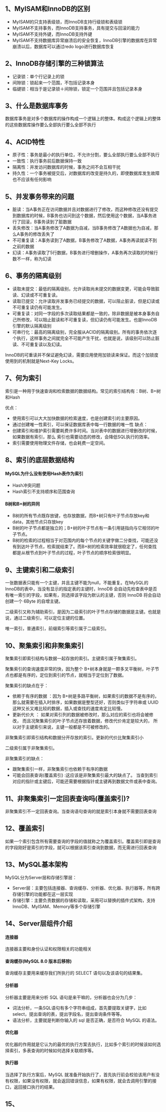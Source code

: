 ## 1、MyISAM和InnoDB的区别
- MyISAM的只支持表级锁，而InnoDB支持行级锁和表级锁
- MyISAM不支持事务，而InnoDB支持事务，具有提交与回滚的能力
- MyISAM不支持外键，而InnoDB支持外键
- MyISAM不支持数据库异常崩溃后的安全恢复，InnoDB引擎的数据库在异常崩溃以后，数据库可以通过redo logo进行数据库恢复

## 2、InnoDB存储引擎的三种锁算法
- 记录锁：单个行记录上的锁
- 间隙锁：锁起来一个范围，不包括记录本身
- 临键锁：相当于是记录锁＋间隙锁，锁定一个范围并且包括记录本身

## 3、什么是数据库事务
数据库事务是对多个数据库的操作构成一个逻辑上的整体。构成这个逻辑上的整体的这些数据库操作要么全部执行要么全部不执行

## 4、ACID特性
- 原子性：事务是最小的执行单位，不允许分割，要么全部执行要么全部不执行
- 一致性：执行事务前后数据保持一致
- 隔离性：并发访问数据库的时候，事务之间不会互相干扰
- 持久性：一个事务被提交后，对数据库的改变是持久的，即使数据库发生故障也不应该有任何影响

## 5、并发事务带来的问题
- 脏读：当A事务正在访问数据并且对数据进行了修改，而这种修改还没有提交到数据库的时候，B事务也访问到这个数据，然后使用这个数据，当A事务进行了回滚，B事务读到了脏数据
- 丢失修改：当A事务修改了A数据为自减，当B事务修改了A数据也为自减，那么A事务的修改丢失了
- 不可重复读：A事务读到了A数据，B事务修改了A数据，A事务再读就读不到之前的数据
- 幻读：A事务读取了5行数据，B事务进行增删操作，A事务再次读取的时候行数不一样，称为幻读

## 6、事务的隔离级别
- 读取未提交：最低的隔离级别，允许读取尚未提交的数据变更，可能会导致脏读、幻读或不可重复读。
- 读取已提交：允许读取并发事务已经提交的数据，可以阻止脏读，但是幻读或不可重复读仍有可能发生。
- 可重复读：对同一字段的多次读取结果都是一致的，除非数据是被本身事务自己所修改，可以阻止脏读和不可重复读，但幻读仍有可能发生。也是InnoDB引擎的默认隔离级别
- 可串行化：最高的隔离级别，完全服从ACID的隔离级别。所有的事务依次逐个执行，这样事务之间就完全不可能产生干扰，也就是说，该级别可以防止脏读、不可重复读以及幻读。

InnoDB的可重读并不保证避免幻读，需要应用使用加锁读来保证。而这个加锁度使用到的机制就是Next-Key Locks。

## 7、何为索引
索引是一种用于快速查询和检索数据的数据结构。常见的索引结构有：B树、B+树和Hash

优点：
- 使用索引可以大大加快数据的检索速度，也是创建索引的主要原因。
- 通过创建唯一性索引，可以保证数据库表中每一行数据的唯一性
缺点：
- 创建索引和维护索引需要耗费许多时间。当对表中的数据进行增删改的时候，如果数据有索引，那么 索引也需要动态的修改，会降低SQL执行的效率。
- 索引需要使用物理文件存储，也会耗费一定空间。

## 8、索引的底层数据结构
#### MySQL为什么没有使用Hash表作为索引
- Hash冲突问题
- Hash索引不支持顺序和范围查询
#### B树和B+树的异同
- B树的所有节点既存放键，也存放数据，而B+树只有叶子节点存放key和data，其他节点只存放key
- B树的叶子节点都是独立的；B+树的叶子节点有一条引用链指向与它相邻的叶子节点。
- B树的检索的过程相当于对范围内的每个节点的关键字做二分查找，可能还没有到达叶子节点，检索就结束了。而B+树的检索效率就很稳定了，任何查找都是从根节点到叶子节点的过程，叶子节点的顺序检索很明显。

## 9、主键索引和二级索引
一张数据表只能有一个主键，并且主键不能为null，不能重复。在MySQL的InnoDB的表中，当没有显示的指定表的主键时，InnoDB 会自动先检查表中是否有唯一索引的字段，如果有，则选择该字段为默认的主键，否则 InnoDB 将会自动创建一个 6Byte 的自增主键。

二级索引又称为辅助索引，是因为二级索引的叶子节点存储的数据是主键。也就是说，通过二级索引，可以定位主键的位置。

唯一索引，普通索引，前缀索引等索引属于二级索引。

## 10、聚集索引和非聚集索引
聚集索引即索引结构与数据一起存放的索引。主键索引属于聚集索引。

聚集索引的查询速度非常的快，因为整个 B+树本身就是一颗多叉平衡树，叶子节点也都是有序的，定位到索引的节点，就相当于定位到了数据。

聚集索引的缺点在于：
- 依赖于有序的数据 ：因为 B+树是多路平衡树，如果索引的数据不是有序的，那么就需要在插入时排序，如果数据是整型还好，否则类似于字符串或 UUID 这种又长又难比较的数据，插入或查找的速度肯定比较慢。
- 更新代价大 ： 如果对索引列的数据被修改时，那么对应的索引也将会被修改， 而且况聚集索引的叶子节点还存放着数据，修改代价肯定是较大的， 所以对于主键索引来说，主键一般都是不可被修改的。

非聚集索引即索引结构和数据分开存放的索引。更新的代价比聚集索引小

二级索引属于非聚集索引。

非聚集索引的缺点：
- 跟聚集索引一样，非聚集索引也依赖于有序的数据
- 可能会回表查询(覆盖索引) :这应该是非聚集索引最大的缺点了。 当查到索引对应的指针或主键后，可能还需要根据指针或主键再到数据文件或表中查询。

## 11、非聚集索引一定回表查询吗(覆盖索引)?
非聚集索引不一定回表查询。当查询语句查询的就是索引本身就不需要回表查询

## 12、覆盖索引
如果一个索引包含所有需要查询的字段的值就称之为覆盖索引。覆盖索引即是查询的字段刚好是索引的字段，就可以根据该索引查询到数据，而无需进行回表查询

## 13、MySQL基本架构
MySQL分为Server层和存储引擎层：
- Server层：主要包括连接器、查询缓存、分析器、优化器、执行器等，所有跨存储引擎的功能都在这一层实现
- 存储引擎：主要负责数据的存储和读取，采用可以替换的插件式架构，支持InnoDB、MyISAM、Memory等多个存储引擎

## 14、Server层组件介绍
#### 连接器
连接器主要和身份认证和权限相关的功能相关
#### 查询缓存(MySQL 8.0 版本后移除)
查询缓存主要用来缓存我们所执行的 SELECT 语句以及该语句的结果集。
#### 分析器
分析器主要是用来分析 SQL 语句是来干嘛的，分析器也会分为几步：
- 词法分析，一条SQL语句有多个字符串组成，首先要提取关键字，比如select，提出查询的表，提出字段名，提出查询条件等等。
- 语法分析，主要就是判断你输入的 sql 是否正确，是否符合 MySQL 的语法。
#### 优化器
优化器的作用就是它认为的最优的执行方案去执行，比如多个索引的时候该如何选择索引，多表查询的时候如何选择关联顺序等。
#### 执行器
当选择了执行方案后，MySQL 就准备开始执行了，首先执行前会校验该用户有没有权限，如果没有权限，就会返回错误信息，如果有权限，就会去调用引擎的接口，返回接口执行的结果。

## 15、